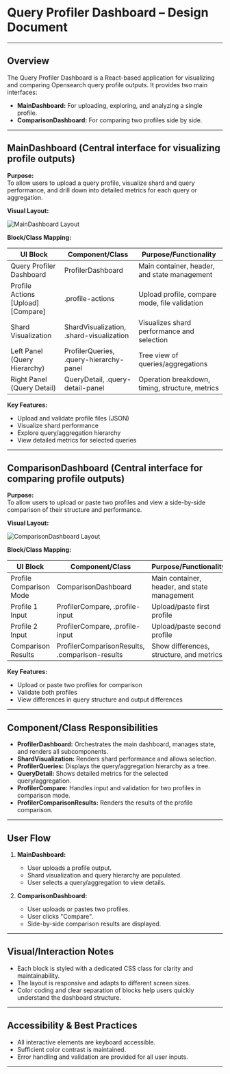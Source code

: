 # Query Profiler Dashboard – Design Document

---

## Overview

The Query Profiler Dashboard is a React-based application for visualizing and comparing Opensearch query profile outputs. It provides two main interfaces:
- **MainDashboard:** For uploading, exploring, and analyzing a single profile.
- **ComparisonDashboard:** For comparing two profiles side by side.

---

## MainDashboard (Central interface for visualizing profile outputs)

**Purpose:**  
To allow users to upload a query profile, visualize shard and query performance, and drill down into detailed metrics for each query or aggregation.

**Visual Layout:**

![MainDashboard Layout](<insert-path-or-link-to-your-first-image-here>)

**Block/Class Mapping:**

| UI Block                        | Component/Class             | Purpose/Functionality                                      |
|----------------------------------|-----------------------------|------------------------------------------------------------|
| Query Profiler Dashboard         | ProfilerDashboard           | Main container, header, and state management               |
| Profile Actions [Upload][Compare]| .profile-actions            | Upload profile, compare mode, file validation              |
| Shard Visualization              | ShardVisualization, .shard-visualization | Visualizes shard performance and selection      |
| Left Panel (Query Hierarchy)     | ProfilerQueries, .query-hierarchy-panel | Tree view of queries/aggregations             |
| Right Panel (Query Detail)       | QueryDetail, .query-detail-panel | Operation breakdown, timing, structure, metrics   |

**Key Features:**
- Upload and validate profile files (JSON)
- Visualize shard performance
- Explore query/aggregation hierarchy
- View detailed metrics for selected queries

---

## ComparisonDashboard (Central interface for comparing profile outputs)

**Purpose:**  
To allow users to upload or paste two profiles and view a side-by-side comparison of their structure and performance.

**Visual Layout:**

![ComparisonDashboard Layout](<insert-path-or-link-to-your-second-image-here>)

**Block/Class Mapping:**

| UI Block                | Component/Class                | Purpose/Functionality                                 |
|-------------------------|--------------------------------|-------------------------------------------------------|
| Profile Comparison Mode | ComparisonDashboard            | Main container, header, and state management          |
| Profile 1 Input         | ProfilerCompare, .profile-input| Upload/paste first profile                            |
| Profile 2 Input         | ProfilerCompare, .profile-input| Upload/paste second profile                           |
| Comparison Results      | ProfilerComparisonResults, .comparison-results | Show differences, structure, and metrics |

**Key Features:**
- Upload or paste two profiles for comparison
- Validate both profiles
- View differences in query structure and output differences

---

## Component/Class Responsibilities

- **ProfilerDashboard:** Orchestrates the main dashboard, manages state, and renders all subcomponents.
- **ShardVisualization:** Renders shard performance and allows selection.
- **ProfilerQueries:** Displays the query/aggregation hierarchy as a tree.
- **QueryDetail:** Shows detailed metrics for the selected query/aggregation.
- **ProfilerCompare:** Handles input and validation for two profiles in comparison mode.
- **ProfilerComparisonResults:** Renders the results of the profile comparison.

---

## User Flow

1. **MainDashboard:**
   - User uploads a profile output.
   - Shard visualization and query hierarchy are populated.
   - User selects a query/aggregation to view details.

2. **ComparisonDashboard:**
   - User uploads or pastes two profiles.
   - User clicks "Compare".
   - Side-by-side comparison results are displayed.

---

## Visual/Interaction Notes

- Each block is styled with a dedicated CSS class for clarity and maintainability.
- The layout is responsive and adapts to different screen sizes.
- Color coding and clear separation of blocks help users quickly understand the dashboard structure.

---

## Accessibility & Best Practices

- All interactive elements are keyboard accessible.
- Sufficient color contrast is maintained.
- Error handling and validation are provided for all user inputs.

---

